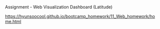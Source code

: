 Assignment - Web Visualization Dashboard (Latitude)

https://hyunsoocool.github.io/bootcamp_homework/11_Web_homework/home.html
